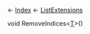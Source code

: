← [Index](Api-Index) ← [ListExtensions](System.Collections.Generic.ListExtensions)

void RemoveIndices<T><[T]()>()